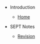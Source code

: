 - Introduction

    - [Home](/)
- SEPT Notes
    - [Revision](Week-12-Software-Engineering-Process-Tools.md)
